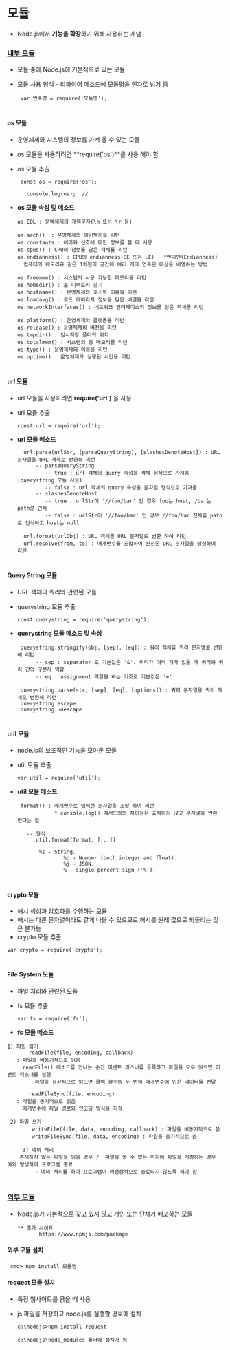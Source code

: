 # 모듈
 - Node.js에서 **기능을 확장**하기 위해 사용하는 개념
 
 ### [**내부 모듈**](https://nodejs.org/api/) 
  - 모듈 중에 Node.js에 기본적으로 있는 모듈
  -  모듈 사용 형식
    - 리콰이어 메소드에 모듈명을 인자로 넘겨 줌
	  
          var 변수명 = require('모듈명');

 #
 #### os 모듈
   - 운영체제와 시스템의 정보를 가져 올 수 있는 모듈
   - os 모듈을 사용하려면 **require('os')**를 사용 해야 함
   - os 모듈 추출
     
 	      const os = require('os');
        
            console.log(os);  // 

   - **os 모듈 속성 및 메소드**
   
         os.EOL : 운영체제의 개행문자(\n 또는 \r 등)
	 
         os.arch()  : 운영체제의 아키텍처를 리턴
         os.constants : 에러와 신호에 대한 정보를 볼 때 사용 
         os.cpus() : CPU의 정보를 담은 객체를 리턴
         os.endianness() : CPU의 endianness(BE 또는 LE)   *엔디언(Endianness) : 컴퓨터의 메모리와 같은 1차원의 공간에 여러 개의 연속된 대상을 배열하는 방법
	 
         os.freemem() : 시스템의 사용 가능한 메모리를 리턴
         os.homedir() : 홈 디렉토리 찾기
         os.hostname() : 운영체제의 호스트 이름을 리턴
         os.loadavg() : 로드 에버리지 정보를 담은 배열을 리턴
         os.networkInterfaces() : 네트워크 인터페이스의 정보를 담은 객체를 리턴
	 
         os.platform() : 운영체제의 플랫폼을 리턴
         os.release() : 운영체제의 버전을 리턴
         os.tmpdir() : 임시저장 폴더의 위치
         os.totalmem() : 시스템의 총 메모리를 리턴
         os.type() : 운영체제의 이름을 리턴
         os.uptime() : 운영체제가 실행된 시간을 리턴
         

 #
 #### url 모듈
  - url 모듈을 사용하려면 **require('url')** 을 사용
  - url 모듈 추출
	
        const url = require('url');

  - **url 모듈 메소드**
	
          url.parse(urlStr, [parseQueryString], [slashesDenoteHost]) : URL 문자열을 URL 객체로 변환해 리턴
              -- parseQueryString
                 -- true : url 객체의 query 속성을 객체 형식으로 가져옴 (querystring 모듈 사용)
                 -- false : url 객체의 query 속성을 문자열 형식으로 가져옴
              -- slashesDenoteHost
                 -- true : urlStr이 '//foo/bar' 인 경우 foo는 host, /bar는 path로 인식
                 -- false : urlStr이 '//foo/bar' 인 경우 //foo/bar 전체를 path로 인식하고 host는 null
         
          url.format(urlObj) : URL 객체를 URL 문자열로 변환 하여 리턴
          url.resolve(from, to) : 매개변수를 조합하여 완전한 URL 문자열을 생성하여 리턴

#
#### Query String 모듈
  - URL 객체의 쿼리와 관련된 모듈
  - querystring 모듈 추출
	
        const querystring = require('querystring');

  - **querystring 모듈 메소드 및 속성**
	
         querystring.stringify(obj, [sep], [eq]) : 쿼리 객체를 쿼리 문자열로 변환해 리턴
              -- sep : separator 로 기본값은 '&'. 쿼리가 여러 개가 있을 때 쿼리와 쿼리 간의 구분자 역할
              -- eq : assignment 역할을 하는 기호로 기본값은 '='
	      
         querystring.parse(str, [sep], [eq], [options]) : 쿼리 문자열을 쿼리 객체로 변환해 리턴
         querystring.escape
         querystring.unescape


#
#### util 모듈
  - node.js의 보조적인 기능을 모아둔 모듈
  - util 모듈 추출
	
	    var util = require('util');

  - **util 모듈 메소드**
	
         format() : 매개변수로 입력한 문자열을 조합 하여 리턴
                    * console.log() 메서드와의 차이점은 출력하지 않고 문자열을 반환 한다는 점
                   
		   -- 형식 
		      util.format(format, [...])
                      
		       %s - String.
                       %d - Number (both integer and float).
                       %j - JSON.
                       % - single percent sign ('%').

#
#### crypto 모듈
   - 해시 생성과 암호화를 수행하는 모듈
   - 해시는 다른 문자열이라도 같게 나올 수 있으므로 해시를 원래 값으로 되돌리는 것은 불가능
   - crypto 모듈 추출
     
	var crypto = require('crypto');

#
#### File System 모듈
   - 파일 처리와 관련된 모듈
   - fs 모듈 추출
	
         var fs = require('fs');

   - **fs 모듈 메소드**
	 
	1) 파일 읽기
           readFile(file, encoding, callback) 
	   : 파일을 비동기적으로 읽음
	     readFile() 메소드를 만나는 순간 이벤트 리스너를 등록하고 파일을 모두 읽으면 이벤트 리스너를 실행
             파일을 정상적으로 읽으면 콜백 함수의 두 번째 매개변수에 읽은 데이터를 전달

           readFileSync(file, encoding) 
	   : 파일을 동기적으로 읽음
	     매개변수에 파일 경로와 인코딩 방식을 지정
	  
	 2) 파일 쓰기
            writeFile(file, data, encoding, callback) : 파일을 비동기적으로 씀
            writeFileSync(file, data, encoding) : 파일을 동기적으로 씀     

         3) 예외 처리            
	    존재하지 않는 파일을 읽을 경우 /  파일을 쓸 수 없는 위치에 파일을 저장하는 경우 예외 발생하여 프로그램 종료
             → 예외 처리를 하여 프로그램이 비정상적으로 종료되지 않도록 해야 함

#
### [**외부 모듈**](https://www.npmjs.com/)
   - Node.js가 기본적으로 갖고 있지 않고 개인 또는 단체가 배포하는 모듈
		
	     ** 추가 사이트 
                https://www.npmjs.com/package
       

#### 외부 모듈 설치
     
	 cmd> npm install 모듈명

#### request 모듈 설치
   - 특정 웹사이트를 긁을 때 사용 
   - js 파일을 저장하고 node.js를 실행할 경로에 설치
	 
         c:\nodejs>npm install request

         c:\nodejs\node_modules 폴더에 설치가 됨

